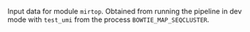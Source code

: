 Input data for module  `mirtop`. Obtained from running the pipeline in dev mode with `test_umi` from the process `BOWTIE_MAP_SEQCLUSTER`.
